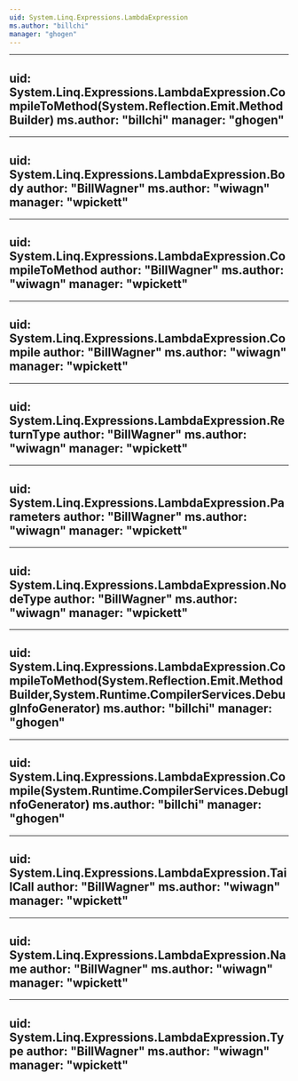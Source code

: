 ```yaml
---
uid: System.Linq.Expressions.LambdaExpression
ms.author: "billchi"
manager: "ghogen"
---
```


---
uid: System.Linq.Expressions.LambdaExpression.CompileToMethod(System.Reflection.Emit.MethodBuilder)
ms.author: "billchi"
manager: "ghogen"
---

---
uid: System.Linq.Expressions.LambdaExpression.Body
author: "BillWagner"
ms.author: "wiwagn"
manager: "wpickett"
---

---
uid: System.Linq.Expressions.LambdaExpression.CompileToMethod
author: "BillWagner"
ms.author: "wiwagn"
manager: "wpickett"
---

---
uid: System.Linq.Expressions.LambdaExpression.Compile
author: "BillWagner"
ms.author: "wiwagn"
manager: "wpickett"
---

---
uid: System.Linq.Expressions.LambdaExpression.ReturnType
author: "BillWagner"
ms.author: "wiwagn"
manager: "wpickett"
---

---
uid: System.Linq.Expressions.LambdaExpression.Parameters
author: "BillWagner"
ms.author: "wiwagn"
manager: "wpickett"
---

---
uid: System.Linq.Expressions.LambdaExpression.NodeType
author: "BillWagner"
ms.author: "wiwagn"
manager: "wpickett"
---

---
uid: System.Linq.Expressions.LambdaExpression.CompileToMethod(System.Reflection.Emit.MethodBuilder,System.Runtime.CompilerServices.DebugInfoGenerator)
ms.author: "billchi"
manager: "ghogen"
---

---
uid: System.Linq.Expressions.LambdaExpression.Compile(System.Runtime.CompilerServices.DebugInfoGenerator)
ms.author: "billchi"
manager: "ghogen"
---

---
uid: System.Linq.Expressions.LambdaExpression.TailCall
author: "BillWagner"
ms.author: "wiwagn"
manager: "wpickett"
---

---
uid: System.Linq.Expressions.LambdaExpression.Name
author: "BillWagner"
ms.author: "wiwagn"
manager: "wpickett"
---

---
uid: System.Linq.Expressions.LambdaExpression.Type
author: "BillWagner"
ms.author: "wiwagn"
manager: "wpickett"
---
